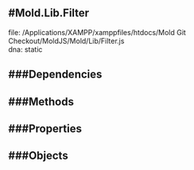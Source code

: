 
#Mold.Lib.Filter
---------------------------------------

file: /Applications/XAMPP/xamppfiles/htdocs/Mold Git Checkout/MoldJS/Mold/Lib/Filter.js  
dna: static


	




###Dependencies
--------------




   
###Methods
--------------

   
###Properties
-------------

   
###Objects
------------


		

